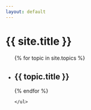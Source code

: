```yaml
---
layout: default
---
```


# {{ site.title }}
<ul class="main-list">

{% for topic in site.topics %}
    <li>
        <h2>{{ topic.title }}</h2>
    </li>
{% endfor %}

    </ul>
